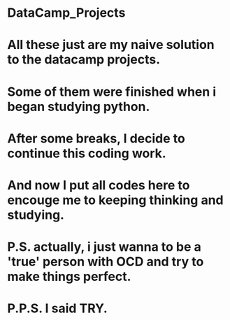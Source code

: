 # DataCamp_Projects

# All these just are my naive solution to the datacamp projects. 
# Some of them were finished when i began studying python.

# After some breaks, I decide to continue this coding work. 
# And now I put all codes here to encouge me to keeping thinking and studying.

# P.S. actually, i just wanna to be a 'true' person with OCD and try to make things perfect. 
# P.P.S. I said TRY.
